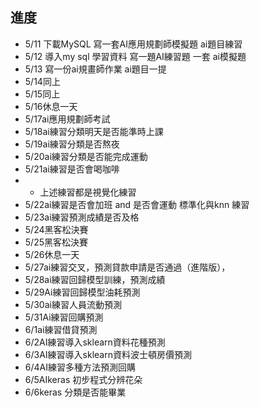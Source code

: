 ## 進度
* 5/11 下載MySQL 寫一套AI應用規劃師模擬題 ai題目練習 
* 5/12 導入my sql 學習資料 寫一題AI練習題 一套 ai模擬題
* 5/13 寫一份ai規畫師作業 ai題目一提
* 5/14同上
* 5/15同上
* 5/16休息一天 
* 5/17ai應用規劃師考試 
* 5/18ai練習分類明天是否能準時上課 
* 5/19ai練習分類是否熬夜 
* 5/20ai練習分類是否能完成運動 
* 5/21ai練習是否會喝咖啡 
* * 上述練習都是視覺化練習
* 5/22ai練習是否會加班 and 是否會運動 標準化與knn 練習
* 5/23ai練習預測成績是否及格
* 5/24黑客松決賽
* 5/25黑客松決賽
* 5/26休息一天
* 5/27ai練習交叉，預測貸款申請是否通過（進階版），
* 5/28ai練習回歸模型訓練，預測成績
* 5/29Ai練習回歸模型油耗預測
* 5/30ai練習人員流動預測
* 5/31Ai練習回購預測
* 6/1ai練習借貸預測
* 6/2AI練習導入sklearn資料花種預測
* 6/3AI練習導入sklearn資料波士頓房價預測
* 6/4AI練習多種方法預測回購
* 6/5AIkeras 初步程式分辨花朵
* 6/6keras 分類是否能畢業
